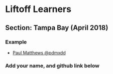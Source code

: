 # Liftoff Learners

## Section: Tampa Bay (April 2018)

### Example
- [Paul Matthews @pdmxdd](https://github.com/pdmxdd/liftoff-assignments)

### Add your name, and github link below
